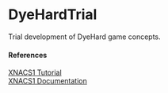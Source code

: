 DyeHardTrial
============
Trial development of DyeHard game concepts.




#### References
[XNACS1 Tutorial](http://depts.washington.edu/cmmr/Research/XNA_Games/1.XNA_GTA/Release/XNACS1Lib_Guide/XNACS1Lib_Guide.htm)  
[XNACS1 Documentation](http://depts.washington.edu/cmmr/Research/XNA_Games/1.XNA_GTA/Release/XNACS1Lib_Guide/LibDocumentations/index.html)

